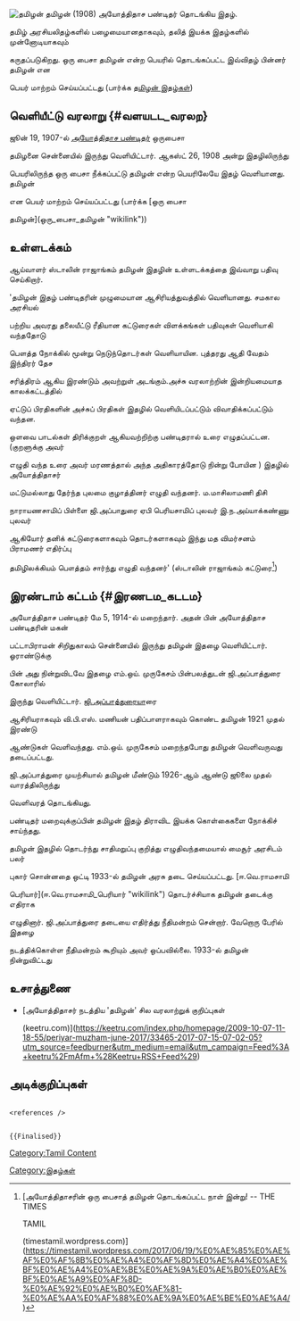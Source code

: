 ![தமிழன்](தமிழன்.jpg "தமிழன்") தமிழன் (1908) அயோத்திதாச பண்டிதர் தொடங்கிய இதழ்.
தமிழ் அரசியலிதழ்களில் பழைமையானதாகவும், தலித் இயக்க இதழ்களில் முன்னோடியாகவும்
கருதப்படுகிறது. ஒரு பைசா தமிழன் என்ற பெயரில் தொடங்கப்பட்ட இவ்விதழ் பின்னர் தமிழன் என
பெயர் மாற்றம் செய்யப்பட்டது (பார்க்க [தமிழன் இதழ்கள்](தமிழன்_இதழ்கள் "wikilink"))

## வெளியீட்டு வரலாறு {#வளயடட_வரலற}

ஜூன் 19, 1907-ல் [அயோத்திதாச பண்டிதர்](அயோத்திதாச_பண்டிதர் "wikilink") ஒருபைசா
தமிழனை சென்னையில் இருந்து வெளியிட்டார். ஆகஸ்ட் 26, 1908 அன்று இதழிலிருந்து
பெயரிலிருந்த ஒரு பைசா நீக்கப்பட்டு தமிழன் என்ற பெயரிலேயே இதழ் வெளியானது. தமிழன்
என பெயர் மாற்றம் செய்யப்பட்டது (பார்க்க [ஒரு பைசா
தமிழன்](ஒரு_பைசா_தமிழன் "wikilink"))

## உள்ளடக்கம்

ஆய்வாளர் ஸ்டாலின் ராஜாங்கம் தமிழன் இதழின் உள்ளடக்கத்தை இவ்வாறு பதிவு செய்கிறார்.
\'தமிழன் இதழ் பண்டிதரின் முழுமையான ஆசிரியத்துவத்தில் வெளியானது. சமகால அரசியல்
பற்றிய அவரது தலையீட்டு ரீதியான கட்டுரைகள் விளக்கங்கள் பதிவுகள் வெளியாகி வந்ததோடு
பெளத்த நோக்கில் மூன்று நெடுந்தொடர்கள் வெளியாயின. புத்தரது ஆதி வேதம் இந்திரர் தேச
சரித்திரம் ஆகிய இரண்டும் அவற்றுள் அடங்கும்.அச்சு வரலாற்றின் இன்றியமையாத காலக்கட்டத்தில்
ஏட்டுப் பிரதிகளின் அச்சுப் பிரதிகள் இதழில் வெளியிடப்பட்டும் விவாதிக்கப்பட்டும் வந்தன.
ஒளவை பாடல்கள் திரிக்குறள் ஆகியவற்றிற்கு பண்டிதரால் உரை எழுதப்பட்டன.(குறளுக்கு அவர்
எழுதி வந்த உரை அவர் மரணத்தால் அந்த அதிகாரத்தோடு நின்று போயின ) இதழில் அயோத்திதாசர்
மட்டுமல்லாது தேர்ந்த புலமை குழாத்தினர் எழுதி வந்தனர். ம.மாசிலாமணி திசி
நாராயணசாமிப் பிள்ளை ஜி.அப்பாதுரை ஏபி பெரியசாமிப் புலவர் இ.ந.அய்யாக்கண்ணு புலவர்
ஆகியோர் தனிக் கட்டுரைகளாகவும் தொடர்களாகவும் இந்து மத விமர்சனம் பிராமணர் எதிர்ப்பு
தமிழிலக்கியம் பௌத்தம் சார்ந்து எழுதி வந்தனர்' (ஸ்டாலின் ராஜாங்கம் கட்டுரை[^1])

## இரண்டாம் கட்டம் {#இரணடம_கடடம}

அயோத்திதாச பண்டிதர் மே 5, 1914-ல் மறைந்தார். அதன் பின் அயோத்திதாச பண்டிதரின் மகன்
பட்டாபிராமன் சிறிதுகாலம் சென்னையில் இருந்து தமிழன் இதழை வெளியிட்டார். ஓராண்டுக்கு
பின் அது நின்றுவிடவே இதழை எம்.ஒய். முருகேசம் பின்பலத்துடன் ஜி.அப்பாத்துரை கோலாரில்
இருந்து வெளியிட்டார். [ஜி.அப்பாத்துரைய](ஜி.அப்பாத்துரை "wikilink")ாரை
ஆசிரியராகவும் வி.பி.எஸ். மணியன் பதிப்பாளராகவும் கொண்ட தமிழன் 1921 முதல் இரண்டு
ஆண்டுகள் வெளிவந்தது. எம்.ஒய். முருகேசம் மறைந்தபோது தமிழன் வெளிவருவது தடைப்பட்டது.
ஜி.அப்பாத்துரை முயற்சியால் தமிழன் மீண்டும் 1926-ஆம் ஆண்டு ஜூலை முதல் வாரத்திலிருந்து
வெளிவரத் தொடங்கியது.

பண்டிதர் மறைவுக்குப்பின் தமிழன் இதழ் திராவிட இயக்க கொள்கைகளை நோக்கிச் சாய்ந்தது.
தமிழன் இதழில் தொடர்ந்து சாதிமறுப்பு குறித்து எழுதிவந்தமையால் மைசூர் அரசிடம் பலர்
புகார் சொன்னதை ஒட்டி 1933-ல் தமிழன் அரசு தடை செய்யப்பட்டது. [ஈ.வெ.ராமசாமி
பெரியார்](ஈ.வெ.ராமசாமி_பெரியார் "wikilink") தொடர்ச்சியாக தமிழன் தடைக்கு எதிராக
எழுதினார். ஜி.அப்பாத்துரை தடையை எதிர்த்து நீதிமன்றம் சென்றார். வேறொரு பேரில் இதழை
நடத்திக்கொள்ள நீதிமன்றம் கூறியும் அவர் ஒப்பவில்லை. 1933-ல் தமிழன் நின்றுவிட்டது

## உசாத்துணை

-   [அயோத்திதாசர் நடத்திய \'தமிழன்' சில வரலாற்றுக் குறிப்புகள்
    (keetru.com)](https://keetru.com/index.php/homepage/2009-10-07-11-18-55/periyar-muzham-june-2017/33465-2017-07-15-07-02-05?utm_source=feedburner&utm_medium=email&utm_campaign=Feed%3A+keetru%2FmAfm+%28Keetru+RSS+Feed%29)

## அடிக்குறிப்புகள்

```{=html}
<references />
```
```{=mediawiki}
{{Finalised}}
```
[Category:Tamil Content](Category:Tamil_Content "wikilink")
[Category:இதழ்கள்](Category:இதழ்கள் "wikilink")

[^1]: [அயோத்திதாசரின் ஒரு பைசாத் தமிழன் தொடங்கப்பட்ட நாள் இன்று! -- THE TIMES
    TAMIL
    (timestamil.wordpress.com)](https://timestamil.wordpress.com/2017/06/19/%E0%AE%85%E0%AE%AF%E0%AF%8B%E0%AE%A4%E0%AF%8D%E0%AE%A4%E0%AE%BF%E0%AE%A4%E0%AE%BE%E0%AE%9A%E0%AE%B0%E0%AE%BF%E0%AE%A9%E0%AF%8D-%E0%AE%92%E0%AE%B0%E0%AF%81-%E0%AE%AA%E0%AF%88%E0%AE%9A%E0%AE%BE%E0%AE%A4/)
